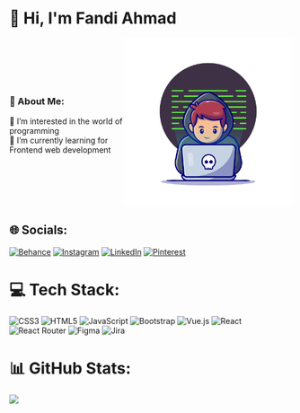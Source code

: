 # 👋 Hi, I'm Fandi Ahmad

<div style="display: flex; align-items: center; justify-content: space-between; padding: 0px">

<div >

### 💫 About Me:
👀 I’m interested in the world of programming<br>🌱 I’m currently learning for Frontend web development
</div>

<img src="programmer.png" alt="" style="width: 300px">

</div>



## 🌐 Socials:
[![Behance](https://img.shields.io/badge/Behance-1769ff?logo=behance&logoColor=white)](https://behance.net/itzfandy) [![Instagram](https://img.shields.io/badge/Instagram-%23E4405F.svg?logo=Instagram&logoColor=white)](https://instagram.com/itzfandy) [![LinkedIn](https://img.shields.io/badge/LinkedIn-%230077B5.svg?logo=linkedin&logoColor=white)](https://linkedin.com/in/itzfandy) [![Pinterest](https://img.shields.io/badge/Pinterest-%23E60023.svg?logo=Pinterest&logoColor=white)](https://pinterest.com/itzfandy) 

# 💻 Tech Stack:
![CSS3](https://img.shields.io/badge/css3-%231572B6.svg?style=for-the-badge&logo=css3&logoColor=white)
![HTML5](https://img.shields.io/badge/html5-%23E34F26.svg?style=for-the-badge&logo=html5&logoColor=white)
![JavaScript](https://img.shields.io/badge/javascript-%23323330.svg?style=for-the-badge&logo=javascript&logoColor=%23F7DF1E) ![Bootstrap](https://img.shields.io/badge/bootstrap-%23563D7C.svg?style=for-the-badge&logo=bootstrap&logoColor=white)
![Vue.js](https://img.shields.io/badge/vuejs-%2335495e.svg?style=for-the-badge&logo=vuedotjs&logoColor=%234FC08D)
![React](https://img.shields.io/badge/react-%2320232a.svg?style=for-the-badge&logo=react&logoColor=%2361DAFB)
![React Router](https://img.shields.io/badge/React_Router-CA4245?style=for-the-badge&logo=react-router&logoColor=white)
![Figma](https://img.shields.io/badge/figma-%23F24E1E.svg?style=for-the-badge&logo=figma&logoColor=white)
![Jira](https://img.shields.io/badge/jira-%230A0FFF.svg?style=for-the-badge&logo=jira&logoColor=white)

# 📊 GitHub Stats:
![](https://github-readme-streak-stats.herokuapp.com/?user=fandi-ahmad&theme=react&hide_border=true)<br/>
  
<!-- Proudly created with GPRM ( https://gprm.itsvg.in ) -->
